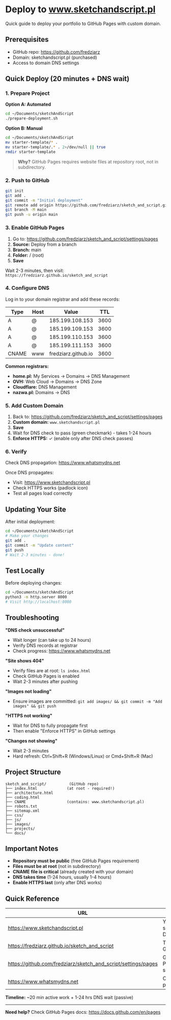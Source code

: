 # Deploy to www.sketchandscript.pl

Quick guide to deploy your portfolio to GitHub Pages with custom domain.

## Prerequisites

- GitHub repo: https://github.com/fredziarz
- Domain: sketchandscript.pl (purchased)
- Access to domain DNS settings

## Quick Deploy (20 minutes + DNS wait)

### 1. Prepare Project

**Option A: Automated**
```bash
cd ~/Documents/sketchAndScript
./prepare-deployment.sh
```

**Option B: Manual**
```bash
cd ~/Documents/sketchAndScript
mv starter-template/* .
mv starter-template/.* . 2>/dev/null || true
rmdir starter-template
```

> **Why?** GitHub Pages requires website files at repository root, not in subdirectory.

### 2. Push to GitHub

```bash
git init
git add .
git commit -m "Initial deployment"
git remote add origin https://github.com/fredziarz/sketch_and_script.git
git branch -M main
git push -u origin main
```

### 3. Enable GitHub Pages

1. Go to: https://github.com/fredziarz/sketch_and_script/settings/pages
2. **Source:** Deploy from a branch
3. **Branch:** main
4. **Folder:** / (root)
5. **Save**

Wait 2-3 minutes, then visit: `https://fredziarz.github.io/sketch_and_script`

### 4. Configure DNS

Log in to your domain registrar and add these records:

| Type | Host | Value | TTL |
|------|------|-------|-----|
| A | @ | 185.199.108.153 | 3600 |
| A | @ | 185.199.109.153 | 3600 |
| A | @ | 185.199.110.153 | 3600 |
| A | @ | 185.199.111.153 | 3600 |
| CNAME | www | fredziarz.github.io | 3600 |

**Common registrars:**
- **home.pl:** My Services → Domains → DNS Management
- **OVH:** Web Cloud → Domains → DNS Zone
- **Cloudflare:** DNS Management
- **nazwa.pl:** Domains → DNS

### 5. Add Custom Domain

1. Back to: https://github.com/fredziarz/sketch_and_script/settings/pages
2. **Custom domain:** `www.sketchandscript.pl`
3. **Save**
4. Wait for DNS check to pass (green checkmark) - takes 1-24 hours
5. **Enforce HTTPS:** ✓ (enable only after DNS check passes)

### 6. Verify

Check DNS propagation: https://www.whatsmydns.net

Once DNS propagates:
- Visit: https://www.sketchandscript.pl
- Check HTTPS works (padlock icon)
- Test all pages load correctly

## Updating Your Site

After initial deployment:

```bash
cd ~/Documents/sketchAndScript
# Make your changes
git add .
git commit -m "Update content"
git push
# Wait 2-3 minutes - done!
```

## Test Locally

Before deploying changes:
```bash
cd ~/Documents/sketchAndScript
python3 -m http.server 8000
# Visit http://localhost:8000
```

## Troubleshooting

**"DNS check unsuccessful"**
- Wait longer (can take up to 24 hours)
- Verify DNS records at registrar
- Check progress: https://www.whatsmydns.net

**"Site shows 404"**
- Verify files are at root: `ls index.html`
- Check GitHub Pages is enabled
- Wait 2-3 minutes after pushing

**"Images not loading"**
- Ensure images are committed: `git add images/ && git commit -m "Add images" && git push`

**"HTTPS not working"**
- Wait for DNS to fully propagate first
- Then enable "Enforce HTTPS" in GitHub settings

**"Changes not showing"**
- Wait 2-3 minutes
- Hard refresh: Ctrl+Shift+R (Windows/Linux) or Cmd+Shift+R (Mac)

## Project Structure

```
sketch_and_script/          (GitHub repo)
├── index.html             (at root - required!)
├── architecture.html
├── coding.html
├── CNAME                  (contains: www.sketchandscript.pl)
├── robots.txt
├── sitemap.xml
├── css/
├── js/
├── images/
├── projects/
└── docs/
```

## Important Notes

- **Repository must be public** (free GitHub Pages requirement)
- **Files must be at root** (not in subdirectory)
- **CNAME file is critical** (already created with your domain)
- **DNS takes time** (1-24 hours, usually 1-4 hours)
- **Enable HTTPS last** (only after DNS works)

## Quick Reference

| URL | Purpose |
|-----|---------|
| https://www.sketchandscript.pl | Your live site (after DNS) |
| https://fredziarz.github.io/sketch_and_script | Temporary GitHub URL |
| https://github.com/fredziarz/sketch_and_script/settings/pages | GitHub Pages settings |
| https://www.whatsmydns.net | Check DNS propagation |

**Timeline:** ~20 min active work + 1-24 hrs DNS wait (passive)

---

**Need help?** Check GitHub Pages docs: https://docs.github.com/en/pages

